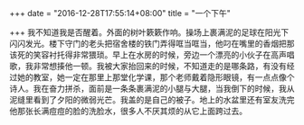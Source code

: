 +++
date = "2016-12-28T17:55:14+08:00"
title = "一个下午"

+++
我不知道我是否醒着。外面的树叶簌簌作响。操场上裹满泥的足球在阳光下闪闪发光。楼下守门的老头把宿舍楼的铁门弄得哐当哐当，他叼在嘴里的香烟把那该死的笑容衬托得非常猥琐。早上在水房的时候，旁边一个漂亮的小伙子在高声唱歌，我非常想揍他一顿。我被大家抬回来的时候，不知道走的是哪条路，有没有经过她的教室，她一定在那里上那堂化学课，那个老师戴着隐形眼镜，有一点点像个诗人。我在奋力拼杀，面前是一条条裹满泥的小腿与大腿，当我倒下的时候，我从泥缝里看到了夕阳的微弱光芒。我盖的是自己的被子。地上的水盆里还有室友洗完他那张长满痘痘的脸的洗脸水，很多人不厌其烦的从它上面跨过去。
